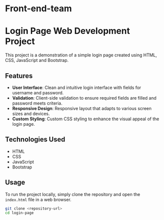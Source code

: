 # Front-end-team
# Login Page Web Development Project

This project is a demonstration of a simple login page created using HTML, CSS, JavaScript and Bootstrap.

## Features

- **User Interface**: Clean and intuitive login interface with fields for username and password.
- **Validation**: Client-side validation to ensure required fields are filled and password meets criteria.
- **Responsive Design**: Responsive layout that adapts to various screen sizes and devices.
- **Custom Styling**: Custom CSS styling to enhance the visual appeal of the login page.

## Technologies Used

- HTML
- CSS
- JavaScript
- Bootstrap

## Usage

To run the project locally, simply clone the repository and open the `index.html` file in a web browser.

```bash
git clone <repository-url>
cd login-page

